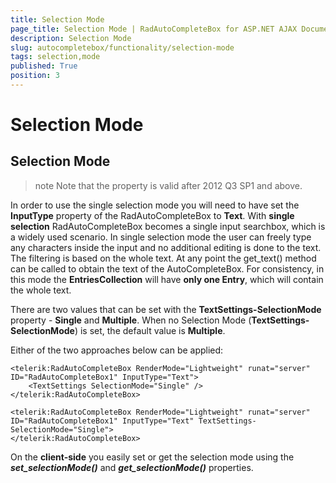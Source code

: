 ```yaml
---
title: Selection Mode
page_title: Selection Mode | RadAutoCompleteBox for ASP.NET AJAX Documentation
description: Selection Mode
slug: autocompletebox/functionality/selection-mode
tags: selection,mode
published: True
position: 3
---
```


# Selection Mode



## Selection Mode

>note Note that the property is valid after 2012 Q3 SP1 and above.
>


In order to use the single selection mode you will need to have set the **InputType** property of the RadAutoCompleteBox to **Text**. With **single selection** RadAutoCompleteBox becomes a single input searchbox, which is a widely used scenario. In single selection mode the user can freely type any characters inside the input and no additional editing is done to the text. The filtering is based on the whole text. At any point the get_text() method can be called to obtain the text of the AutoCompleteBox. For consistency, in this mode the **EntriesCollection** will have **only one Entry**, which will contain the whole text.

There are two values that can be set with the **TextSettings-SelectionMode** property - **Single** and **Multiple**. When no Selection Mode (**TextSettings-SelectionMode**) is set, the default value is **Multiple**.

Either of the two approaches below can be applied:

````ASPNET
<telerik:RadAutoCompleteBox RenderMode="Lightweight" runat="server" ID="RadAutoCompleteBox1" InputType="Text">
	<TextSettings SelectionMode="Single" />
</telerik:RadAutoCompleteBox>
````



````ASPNET
<telerik:RadAutoCompleteBox RenderMode="Lightweight" runat="server" ID="RadAutoCompleteBox1" InputType="Text" TextSettings-SelectionMode="Single">
</telerik:RadAutoCompleteBox>
````



On the **client-side** you easily set or get the selection mode using the ***set_selectionMode()*** and ***get_selectionMode()*** properties.
